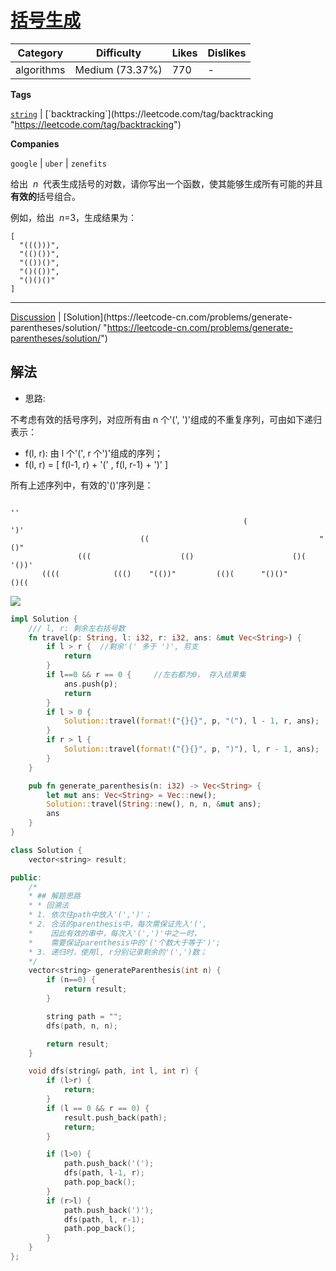 # [括号生成](https://leetcode-cn.com/problems/generate-parentheses/description/ "https://leetcode-cn.com/problems/generate-parentheses/description/")

| Category   | Difficulty      | Likes | Dislikes |
| ---------- | --------------- | ----- | -------- |
| algorithms | Medium (73.37%) | 770   | -        |

**Tags**

[`string`](https://leetcode.com/tag/string "https://leetcode.com/tag/string") | [`backtracking`](https://leetcode.com/tag/backtracking "https://leetcode.com/tag/backtracking")

**Companies**

`google` | `uber` | `zenefits`

给出  *n*  代表生成括号的对数，请你写出一个函数，使其能够生成所有可能的并且**有效的**括号组合。

例如，给出  *n*=3，生成结果为：

```
[
  "((()))",
  "(()())",
  "(())()",
  "()(())",
  "()()()"
]
```

---

[Discussion](https://leetcode-cn.com/problems/generate-parentheses/comments/ "https://leetcode-cn.com/problems/generate-parentheses/comments/") | [Solution](https://leetcode-cn.com/problems/generate-parentheses/solution/ "https://leetcode-cn.com/problems/generate-parentheses/solution/")

## 解法

- 思路:

不考虑有效的括号序列，对应所有由 n 个'(', ')'组成的不重复序列，可由如下递归表示：

- f(l, r): 由 l 个'(', r 个')'组成的序列；
- f(l, r) = [ f(l-1, r) + '(' , f(l, r-1) + ')' ]

所有上述序列中，有效的'()'序列是：

```
                                                                        ''
                                                    (                                         ')'
                             ((                                      "()"
               (((                    (()                      ()(                 '())'
       ((((            ((()    "(())"         (()(      "()()"       ()((                                                       
```

![](https://pic.leetcode-cn.com/89828d1a1b06ea7cb2bba618b29122ae5b474c81a5efcd307119cea86415c094-%E5%8A%A8%E6%80%81%E5%9B%BE.gif)

```rust
impl Solution {
    /// l, r: 剩余左右括号数
    fn travel(p: String, l: i32, r: i32, ans: &mut Vec<String>) {
        if l > r {  //剩余'(' 多于 ')', 剪支
            return
        }
        if l==0 && r == 0 {     //左右都为0， 存入结果集
            ans.push(p);
            return
        }
        if l > 0 {
            Solution::travel(format!("{}{}", p, "("), l - 1, r, ans);
        }
        if r > l {
            Solution::travel(format!("{}{}", p, ")"), l, r - 1, ans);
        }
    }

    pub fn generate_parenthesis(n: i32) -> Vec<String> {
        let mut ans: Vec<String> = Vec::new();
        Solution::travel(String::new(), n, n, &mut ans);
        ans
    }
}
```

```cpp
class Solution {
    vector<string> result;

public:
    /*
    * ## 解题思路
    * * 回溯法
    * 1. 依次往path中放入'(',')'；
    * 2. 合法的parenthesis中，每次需保证先入'(',
    *    因此有效的串中，每次入'(',')'中之一时，
    *    需要保证parenthesis中的'('个数大于等于')';
    * 3. 递归时，使用l, r分别记录剩余的'(',')数；
    */
    vector<string> generateParenthesis(int n) {
        if (n==0) {
            return result;
        }

        string path = "";
        dfs(path, n, n);

        return result;
    }

    void dfs(string& path, int l, int r) {
        if (l>r) {
            return;
        }
        if (l == 0 && r == 0) {
            result.push_back(path);
            return;
        }

        if (l>0) {
            path.push_back('(');
            dfs(path, l-1, r);
            path.pop_back();
        }
        if (r>l) {
            path.push_back(')');
            dfs(path, l, r-1);
            path.pop_back();
        }
    }
};
```
